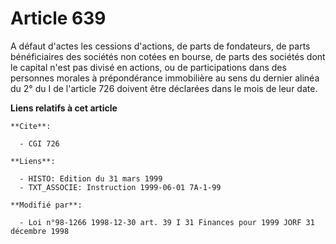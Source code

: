# Article 639

A défaut d'actes les cessions d'actions, de parts de fondateurs, de parts bénéficiaires des sociétés non cotées en bourse, de
parts des sociétés dont le capital n'est pas divisé en actions, ou de participations dans des personnes morales à
prépondérance immobilière au sens du dernier alinéa du 2° du I de l'article 726 doivent être déclarées dans le mois de leur
date.

**Liens relatifs à cet article**

	**Cite**:

	  - CGI 726

	**Liens**:

	  - HISTO: Edition du 31 mars 1999
	  - TXT_ASSOCIE: Instruction 1999-06-01 7A-1-99

	**Modifié par**:

	  - Loi n°98-1266 1998-12-30 art. 39 I 31 Finances pour 1999 JORF 31 décembre 1998
